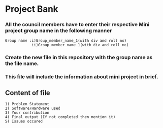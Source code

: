 # Project Bank

### All the council members have to enter their respective Mini project group name in the following manner 

    Group name :i)Group_member_name_1(with div and roll no)
                ii)Group_member_name_1(with div and roll no)

### Create the new file in this repository with the group name as the file name.

### This file will include the information about mini project in brief.

## Content of file 
    1) Problem Statement
    2) Software/Hardware used
    3) Your contribution 
    4) Final output (If not completed then mention it)
    5) Issues occured







